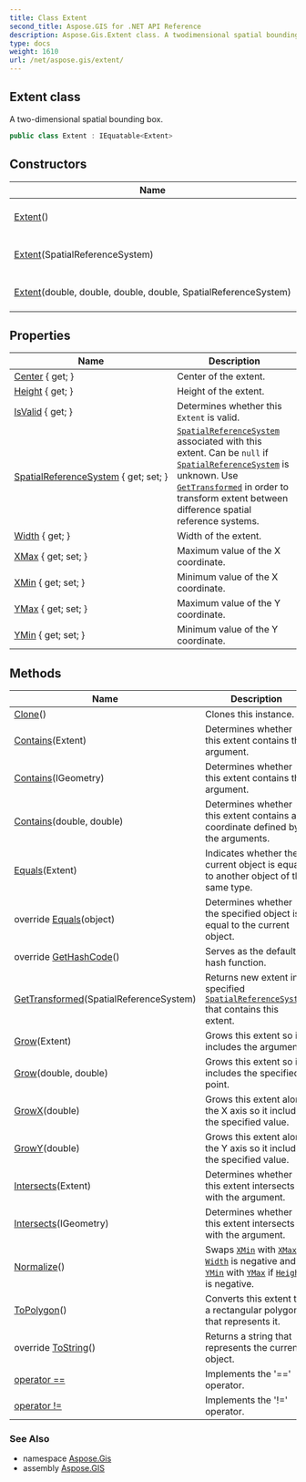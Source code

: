```yaml
---
title: Class Extent
second_title: Aspose.GIS for .NET API Reference
description: Aspose.Gis.Extent class. A twodimensional spatial bounding box
type: docs
weight: 1610
url: /net/aspose.gis/extent/
---
```

## Extent class

A two-dimensional spatial bounding box.

```csharp
public class Extent : IEquatable<Extent>
```

## Constructors

| Name | Description |
| --- | --- |
| [Extent](extent/#constructor)() | Creates new instance. |
| [Extent](extent/#constructor_1)(SpatialReferenceSystem) | Creates new instance. |
| [Extent](extent/#constructor_2)(double, double, double, double, SpatialReferenceSystem) | Creates new instance. |

## Properties

| Name | Description |
| --- | --- |
| [Center](../../aspose.gis/extent/center/) { get; } | Center of the extent. |
| [Height](../../aspose.gis/extent/height/) { get; } | Height of the extent. |
| [IsValid](../../aspose.gis/extent/isvalid/) { get; } | Determines whether this `Extent` is valid. |
| [SpatialReferenceSystem](../../aspose.gis/extent/spatialreferencesystem/) { get; set; } | [`SpatialReferenceSystem`](../../aspose.gis.spatialreferencing/spatialreferencesystem/) associated with this extent. Can be `null` if [`SpatialReferenceSystem`](./spatialreferencesystem/) is unknown. Use [`GetTransformed`](./gettransformed/) in order to transform extent between difference spatial reference systems. |
| [Width](../../aspose.gis/extent/width/) { get; } | Width of the extent. |
| [XMax](../../aspose.gis/extent/xmax/) { get; set; } | Maximum value of the X coordinate. |
| [XMin](../../aspose.gis/extent/xmin/) { get; set; } | Minimum value of the X coordinate. |
| [YMax](../../aspose.gis/extent/ymax/) { get; set; } | Maximum value of the Y coordinate. |
| [YMin](../../aspose.gis/extent/ymin/) { get; set; } | Minimum value of the Y coordinate. |

## Methods

| Name | Description |
| --- | --- |
| [Clone](../../aspose.gis/extent/clone/)() | Clones this instance. |
| [Contains](../../aspose.gis/extent/contains/#contains)(Extent) | Determines whether this extent contains the argument. |
| [Contains](../../aspose.gis/extent/contains/#contains_1)(IGeometry) | Determines whether this extent contains the argument. |
| [Contains](../../aspose.gis/extent/contains/#contains_2)(double, double) | Determines whether this extent contains a coordinate defined by the arguments. |
| [Equals](../../aspose.gis/extent/equals/#equals)(Extent) | Indicates whether the current object is equal to another object of the same type. |
| override [Equals](../../aspose.gis/extent/equals/#equals_1)(object) | Determines whether the specified object is equal to the current object. |
| override [GetHashCode](../../aspose.gis/extent/gethashcode/)() | Serves as the default hash function. |
| [GetTransformed](../../aspose.gis/extent/gettransformed/)(SpatialReferenceSystem) | Returns new extent in specified [`SpatialReferenceSystem`](../../aspose.gis.spatialreferencing/spatialreferencesystem/) that contains this extent. |
| [Grow](../../aspose.gis/extent/grow/#grow)(Extent) | Grows this extent so it includes the argument. |
| [Grow](../../aspose.gis/extent/grow/#grow_1)(double, double) | Grows this extent so it includes the specified point. |
| [GrowX](../../aspose.gis/extent/growx/)(double) | Grows this extent along the X axis so it includes the specified value. |
| [GrowY](../../aspose.gis/extent/growy/)(double) | Grows this extent along the Y axis so it includes the specified value. |
| [Intersects](../../aspose.gis/extent/intersects/#intersects)(Extent) | Determines whether this extent intersects with the argument. |
| [Intersects](../../aspose.gis/extent/intersects/#intersects_1)(IGeometry) | Determines whether this extent intersects with the argument. |
| [Normalize](../../aspose.gis/extent/normalize/)() | Swaps [`XMin`](./xmin/) with [`XMax`](./xmax/) if [`Width`](./width/) is negative and [`YMin`](./ymin/) with [`YMax`](./ymax/) if [`Height`](./height/) is negative. |
| [ToPolygon](../../aspose.gis/extent/topolygon/)() | Converts this extent to a rectangular polygon that represents it. |
| override [ToString](../../aspose.gis/extent/tostring/)() | Returns a string that represents the current object. |
| [operator ==](../../aspose.gis/extent/op_equality/) | Implements the '==' operator. |
| [operator !=](../../aspose.gis/extent/op_inequality/) | Implements the '!=' operator. |

### See Also

* namespace [Aspose.Gis](../../aspose.gis/)
* assembly [Aspose.GIS](../../)


